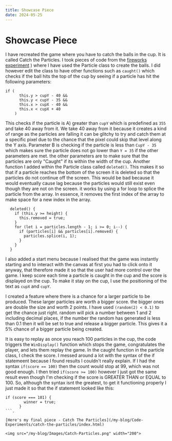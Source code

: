 ```yaml
---
title: Showcase Piece
date: 2024-05-25
---
```


# Showcase Piece

I have recreated the game where you have to catch the balls in the cup. It is called Catch the Particles. I took pieces of code from the [fireworks experiment](https://github.com/450186/my-blog/_posts/2024-04-25-Javascript-Classes.md)
)
where I have used the Particle class to create the balls. I did however edit the class to have other functions such as `caught()` which checks if the ball hits the top of the cup by seeing if a
particle has hit the following parameters:
```
if (
      this.y > cupY - 40 &&
      this.y < cupY - 35 &&
      this.x > cupX - 40 &&
      this.x < cupX + 40
    )
```
This checks if the particle is A) greater than `cupY` which is predefined as `355` and take 40 away from it. We take 40 away from it because it creates a kind of range as the particles are falling
it can be glitchy to try and catch them at a specific pixel due to the chance that the pixel could skip that level along the Y axis. Parameter B is checking if the particle is less than `CupY - 35`
which makes sure the particle does not go lower than `Y = 35` if the other parameters are met. the other parameters are to make sure that the particles are only "Caught" if its within the width of
the cup. Another function I added within the Particle class called `deleted()`. This makes it so that if a particle reaches the bottom of the screen it is deleted so that the particles do not 
continue off the screen. This would be bad because it would eventually cause lag because the particles would still exist even though they are not on the screen. it works by using a for loop to 
splice the particle from the array. In essence, it removes the first index of the array to make space for a new index in the array.
```
  deleted() {
    if (this.y >= height) {
      this.removed = true;
    }
    for (let i = particles.length - 1; i >= 0; i--) {
      if (particles[i] && particles[i].removed) {
        particles.splice(i, 1);
      }
    }
  }
```

I also added a start menu because I realised that the game was instantly starting and to interact with the canvas at first you had to click onto it anyway, that therefore made it so that the user
had more control over the game. I keep score each time a particle is caught in the cup and the score is displayed on the cup. To make it stay on the cup, I use the positioning of the text as
`cupX` and `cupY`. 

I created a feature where there is a chance for a larger particle to be produced. These larger particles are worth a bigger score. the bigger ones are double the size and worth 2 points. I
have used `(random(2) < 0.1)` to get the chance just right. random will pick a number between 1 and 2 including decimal places, if the number the random has generated is less than 0.1 then it 
will be set to true and release a bigger particle. This gives it a 5% chance of a bigger particle being created. 

It is easy to replay as once you reach 100 particles in the cup, the code triggers the `WinDisplay()` function which stops the game, congratulates the player, and lets them replay the game.
In the caught function in the particle class, I check the score. I messed around a lot with the syntax of the if statemeent because I found results I couldn't really explain. If I had the
syntax `if(score == 100)` then the count would stop at 99, which was not good enough. I then tried `if(score >= 100)` however I just got the same result even though I'm checking if the score 
is GREATER THAN or EQUAL to 100. So, although the syntax isnt the greatest, to get it functioning properly I just made it so that the if statement looked like this:
```
if (score === 101) {
        winner = true;
      }
```.

[Here's my final piece - Catch The Particles](/my-blog/Code-Experiments/catch-the-particles/index.html)

<img src="/my-blog/Images/Catch-Particles.png" width="200">

